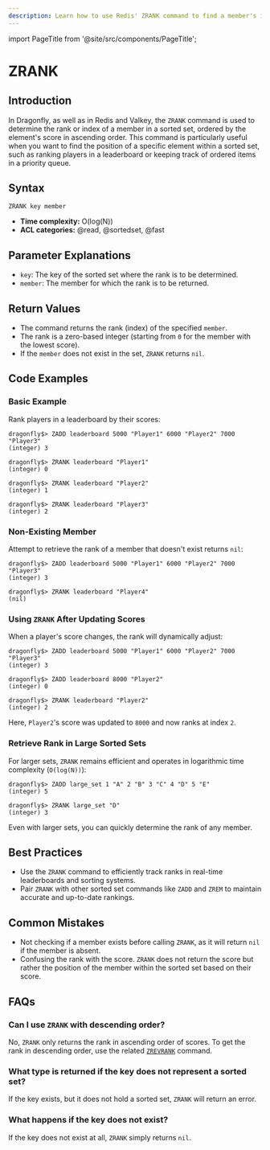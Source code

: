 ```yaml
---
description: Learn how to use Redis' ZRANK command to find a member's index in a sorted set, with scores ordered low to high, plus expert tips beyond the official docs.
---
```


import PageTitle from '@site/src/components/PageTitle';

# ZRANK

<PageTitle title="Redis ZRANK Explained (Better Than Official Docs)" />

## Introduction

In Dragonfly, as well as in Redis and Valkey, the `ZRANK` command is used to determine the rank or index of a member in a sorted set, ordered by the element's score in ascending order.
This command is particularly useful when you want to find the position of a specific element within a sorted set, such as ranking players in a leaderboard or keeping track of ordered items in a priority queue.

## Syntax

```shell
ZRANK key member
```

- **Time complexity:** O(log(N))
- **ACL categories:** @read, @sortedset, @fast

## Parameter Explanations

- `key`: The key of the sorted set where the rank is to be determined.
- `member`: The member for which the rank is to be returned.

## Return Values

- The command returns the rank (index) of the specified `member`.
- The rank is a zero-based integer (starting from `0` for the member with the lowest score).
- If the `member` does not exist in the set, `ZRANK` returns `nil`.

## Code Examples

### Basic Example

Rank players in a leaderboard by their scores:

```shell
dragonfly$> ZADD leaderboard 5000 "Player1" 6000 "Player2" 7000 "Player3"
(integer) 3

dragonfly$> ZRANK leaderboard "Player1"
(integer) 0

dragonfly$> ZRANK leaderboard "Player2"
(integer) 1

dragonfly$> ZRANK leaderboard "Player3"
(integer) 2
```

### Non-Existing Member

Attempt to retrieve the rank of a member that doesn't exist returns `nil`:

```shell
dragonfly$> ZADD leaderboard 5000 "Player1" 6000 "Player2" 7000 "Player3"
(integer) 3

dragonfly$> ZRANK leaderboard "Player4"
(nil)
```

### Using `ZRANK` After Updating Scores

When a player's score changes, the rank will dynamically adjust:

```shell
dragonfly$> ZADD leaderboard 5000 "Player1" 6000 "Player2" 7000 "Player3"
(integer) 3

dragonfly$> ZADD leaderboard 8000 "Player2"
(integer) 0

dragonfly$> ZRANK leaderboard "Player2"
(integer) 2
```

Here, `Player2`'s score was updated to `8000` and now ranks at index `2`.

### Retrieve Rank in Large Sorted Sets

For larger sets, `ZRANK` remains efficient and operates in logarithmic time complexity (`O(log(N))`):

```shell
dragonfly$> ZADD large_set 1 "A" 2 "B" 3 "C" 4 "D" 5 "E"
(integer) 5

dragonfly$> ZRANK large_set "D"
(integer) 3
```

Even with larger sets, you can quickly determine the rank of any member.

## Best Practices

- Use the `ZRANK` command to efficiently track ranks in real-time leaderboards and sorting systems.
- Pair `ZRANK` with other sorted set commands like `ZADD` and `ZREM` to maintain accurate and up-to-date rankings.

## Common Mistakes

- Not checking if a member exists before calling `ZRANK`, as it will return `nil` if the member is absent.
- Confusing the rank with the score. `ZRANK` does not return the score but rather the position of the member within the sorted set based on their score.

## FAQs

### Can I use `ZRANK` with descending order?

No, `ZRANK` only returns the rank in ascending order of scores.
To get the rank in descending order, use the related [`ZREVRANK`](zrevrank.md) command.

### What type is returned if the key does not represent a sorted set?

If the key exists, but it does not hold a sorted set, `ZRANK` will return an error.

### What happens if the key does not exist?

If the key does not exist at all, `ZRANK` simply returns `nil`.
